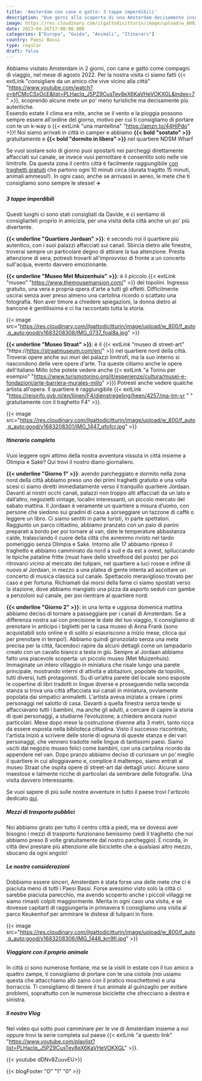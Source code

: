 ```yaml
---
title: 'Amsterdam con cane e gatto: 3 tappe imperdibili' 
description: "Due gorni alla scoperta di una Amsterdam decisamente insolita "
image: https://res.cloudinary.com/ilgattodicitturin/image/upload/w_800/f_auto,q_auto:good/v1683208317/IMG_0701_2_icitnu.jpg
date: 2023-04-26T17:00:00.000
categories: ["Europa", "Guida", "Animali", "Itinerari"]
country: Paesi Bassi
type: regular
draft: false
---
```


Abbiamo visitato Amsterdam in 2 giorni, con cane e gatto come compagni di viaggio, nel mese di agosto 2022. Per la nostra visita ci siamo fatti {{< extLink "consigliare da un amico che vive vicino alla città" "https://www.youtube.com/watch?v=bfCMcCSxOcE&list=PLHaclq_J5PZ9CusTey8eX6KaVHeVOKXGL&index=7" >}}, scoprendo alcune mete un po' meno turistiche ma decisamente più autentiche.  
Essendo estate il clima era mite, anche se il vento e la pioggia possono sempre essere all'ordine del giorno, motivo per cui ti consigliamo di portare con te un k-way o {{< extLink "una mantellina" "https://amzn.to/44HlPdo" >}}!
Noi siamo arrivati in città in camper e abbiamo **{{< bold "sostato" >}}** gratuitamente e **{{< bold "dormito in libera" >}}** nel quartiere NDSM Wharf <!-- (ti lasciamo la posizione qui se ne avessi bisogno, sperando sia ancora fattibile) -->

Se vuoi sostare solo di giorno puoi spostarti nei parcheggi direttamente affacciati sul canale, se invece vuoi pernottare è consentito solo nelle vie limitrofe. Da questa zona il centro città è facilmente raggiungibile [con traghetti gratuiti](#mezzi-di-trasporto-pubblici) che partono ogni 10 minuti circa (durata tragitto 15 minuti, animali ammessi!).
In ogni caso, anche se arrivassi in aereo, le mete che ti consigliamo sono sempre le stesse! ✈️

##### 3 tappe imperdibili
Questi luoghi ci sono stati consigliati da Davide, e ci sentiamo di consigliarteli proprio in amicizia, per una visita della città anche un po' più divertente. 

**{{< underline "Quartiere Jordaan" >}}**: è secondo noi il quartiere più autentico, con i suoi palazzi affacciati sui canali. Sbircia dietro alle finestre, troverai sempre un particolare degno di attirare la tua attenzione. Presta attenzione di sera, potresti trovarti all'improvviso di fronte a un concerto sull'acqua, evento davvero emozionante. 

**{{< underline "Museo Met Muizenhuis" >}}**: è il piccolo {{< extLink "museo" "https://www.themousemansion.com/" >}} dei topolini. Ingresso gratuito, una vera e propria opera d'arte a tutti gli effetti. Difficilmente uscirai senza aver preso almeno una cartolina ricordo o scattato una fotografia. Non aver timore a chiedere spiegazioni, la donna dietro al bancone è gentilissima e ci ha raccontato tutta la storia. 

{{< image src="https://res.cloudinary.com/ilgattodicitturin/image/upload/w_800/f_auto,q_auto:good/v1683208308/IMG_0737_foal8a.jpg" >}}

**{{< underline "Museo Straat" >}}**: è il {{< extLink "museo di street-art" "https://https://straatmuseum.com/en/" >}} nel quartiere nord della città. Troverai opere anche sui muri dei palazzi limitrofi, ma la suo interno si nascondono delle vere opere d'arte. Tra queste citiamo anche le opere dell'italiano Millo (che potete vedere anche {{< extLink "a Torino per esempio" "https://www.turismotorino.org/it/esperienze/cultura/musei-e-fondazioni/arte-barriera-murales-millo" >}}) Potresti anche vedere qualche artista all'opera. 
Il quartiere è raggiungibile {{< extLink "https://reisinfo.gvb.nl/en/lijnen/F4/dienstregeling/heen/4257/ma-tm-vr " " gratuitamente con il traghetto F4" >}}.

{{< image src="https://res.cloudinary.com/ilgattodicitturin/image/upload/w_800/f_auto,q_auto:good/v1683208301/IMG_1447_qfofcr.jpg" >}}

##### Itinerario completo
Vuoi leggere ogni attimo della nostra avventura vissuta in città insieme a Olimpia e Sakè? Qui trovi il nostro diario giornaliero.

**{{< underline "Giorno 1" >}}**: avendo parcheggiato e dormito nella zona nord della città abbiamo preso uno dei primi traghetti gratuito e una volta scesi ci siamo diretti immediatamente verso il tranquillo quartiere Jordaan. Davanti ai nostri occhi canali, palazzi non troppo alti affacciati da un lato e dall’altro, negozietti vintage, localini interessanti, un piccolo mercato del sabato mattina. Il Jordaan è veramente un quartiere a misura d’uomo, con persone che siedono sui gradini di casa a sorseggiare un tazzone di caffè o leggere un libro. Ci siamo sentiti in parte turisti, in parte spettatori. Raggiunto un parco cittadino, abbiamo pranzato con un paio di panini preparati a bordo per poi tornare al van, date le temperature abbastanza calde, tralasciando il cuore della città che avremmo rivisto nel tardo pomeriggio senza Olimpia e Sakè. Intorno alle 17 abbiamo ripreso il traghetto e abbiamo camminato da nord a sud e da est a ovest, spiluccando le tipiche patatine fritte (must have dello streetfood del posto) per poi ritrovarci vicino al mercato dei tulipani, nel quartiere a luci rosse e infine di nuovo al Jordaan, in mezzo a una platea di gente intenta ad ascoltare un concerto di musica classica sul canale. Spettacolo meraviglioso trovato per caso e per fortuna. Richiamati dai morsi della fame ci siamo spostati verso la stazione, dove abbiamo mangiato una pizza da asporto seduti con gambe a penzoloni sul canale, per poi rientrare al quartiere nord.

**{{< underline "Giorno 2" >}}**: in una lenta e uggiosa domenica mattina abbiamo deciso di tornare a passeggiare per i canali di Amsterdam. Se a differenza nostra sai con precisione le date del tuo viaggio, ti consigliamo di prenotare in anticipo i biglietti per la casa museo di Anna Frank (sono acquistabili solo online e di solito si esauriscono a inizio mese, clicca qui per prenotare in tempo!). Abbiamo quindi gironzolato senza una meta precisa per la città, facendoci rapire da alcuni dettagli come un lampadario creato con un cavallo bianco a testa in giù. Sempre al Jordaan abbiamo fatto una piacevole scoperta: un piccolo museo (Met Muizenhuis). Immaginate un intero villaggio in miniatura che risale lungo una parete principale, mostrando interni di attività e abitazioni, popolate da topolini, tutti diversi, tutti protagonisti. Su di un’altra parete del locale sono esposte le copertine di libri tradotti in lingue diverse e proseguendo nella seconda stanza si trova una città affacciata sui canali in miniatura, ovviamente popolata dai simpatici animaletti. L'artista aveva iniziato a creare i primi personaggi nel salotto di casa. Davanti a quella finestra senza tende si affacciavano tutti i bambini, ma anche gli adulti, a cercare di capire la storia di quei personaggi, a studiarne l’evoluzione, a chiedere ancora nuovi particolari. Mese dopo mese la costruzione divenne alta 3 metri, tanto ricca da essere esposta nella biblioteca cittadina. Visto il successo riscontrato, l'artista iniziò a scrivere delle storie di ognuna di queste stanza e dei vari personaggi, che vennero tradotte nelle lingue di tantissimi paesi. Siamo usciti dal negozio museo felici come bambini, con una cartolina ricordo da appendere nel van. Dopo pranzo abbiamo deciso di curiosare un po’ meglio il quartiere in cui alloggiavamo e, complice il maltempo, siamo entrati al museo Straat che ospita opere di street-art dai dettagli unici. Alcune sono maestose e talmente ricche di particolari da sembrare delle fotografie. Una visita davvero interessante. 

Se vuoi sapere di più sulle nostre avventure in tutto il paese trovi l'articolo dedicato [qui](/blog/viaggio-paesi-bassi-in-camper-itinerari/).


##### Mezzi di trasporto pubblici 
Noi abbiamo girato per tutto il centro città a piedi, ma se dovessi aver bisogno i mezzi di trasporto funzionano benissimo (vedi il traghetto che noi abbiamo preso 8 volte gratuitamente dal nostro parcheggio).
E ricorda, in città devi prestare più attenzione alle biciclette che a qualsiasi altro mezzo, sbucano da ogni angolo!

##### Le nostre considerazioni
Dobbiamo essere sinceri, Amsterdam è stata forse una delle mete che ci è piaciuta meno di tutti i Paesi Bassi. Forse avessimo visto solo la città ci sarebbe piaciuta parecchio, ma avendo scoperto anche i piccoli villaggi ne siamo rimasti colpiti maggiormente. Merita in ogni caso una visita, e se dovesse capitarti di raggiungerla in primavera ti consigliamo una visita al parco Keukenhof per ammirare le distese di tulipani in fiore. 

{{< image src="https://res.cloudinary.com/ilgattodicitturin/image/upload/w_800/f_auto,q_auto:good/v1683208306/IMG_1446_krr9fi.jpg" >}}

##### Viaggiare con il proprio animale
In città ci sono numerose fontane, ma se la visiti in estate con il tuo amico a quattro zampe, ti consigliamo di portare con te una ciotola (noi usiamo questa che attacchiamo allo zaino con il pratico moschettone) e una borraccia. 
Ti consigliamo di tenere il tuo animale al guinzaglio per evitare problemi, soprattutto con le numerose biciclette che sfrecciano a destra e sinistra. 

##### Il nostro Vlog 
Nel video qui sotto puoi camminare per le vie di Amsterdam insieme a noi oppure trovi la serie completa sul paese {{< extLink "a questo link" "https://www.youtube.com/playlist?list=PLHaclq_J5PZ9CusTey8eX6KaVHeVOKXGL" >}}.

{{< youtube dDNv8ZuuvEU>}}

<!-- ##### Le nostre mappe -->
<!-- {{< gmap "https://www.google.com/maps/d/u/0/embed?mid=1iWT57E7IXes2FIwpnvDKgvbrL740gmU&ehbc=2E312F" >}} --> 

{{< blogFooter "O" "1" "0" >}}